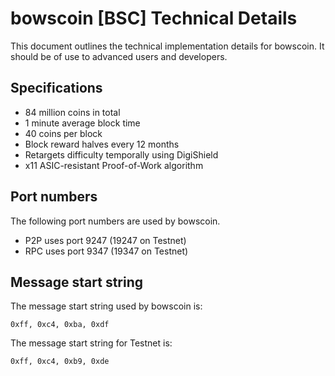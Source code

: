 bowscoin [BSC] Technical Details
===================================

This document outlines the technical implementation details for bowscoin. It should be of use to advanced users and developers.

Specifications
--------------

* 84 million coins in total
* 1 minute average block time
* 40 coins per block
* Block reward halves every 12 months
* Retargets difficulty temporally using DigiShield
* x11 ASIC-resistant Proof-of-Work algorithm

Port numbers
------------

The following port numbers are used by bowscoin.

* P2P uses port 9247 (19247 on Testnet)
* RPC uses port 9347 (19347 on Testnet)

Message start string
--------------------

The message start string used by bowscoin is:

```
0xff, 0xc4, 0xba, 0xdf
```

The message start string for Testnet is:

```
0xff, 0xc4, 0xb9, 0xde
```
